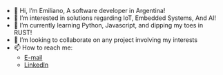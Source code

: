 - 👋 Hi, I’m Emiliano, A software developer in Argentina!
- 👀 I’m interested in solutions regarding IoT, Embedded Systems, And AI!
- 🌱 I’m currently learning Python, Javascript, and dipping my toes in RUST!
- 💞️ I’m looking to collaborate on any project involving my interests
- 📫 How to reach me:
  - [E-mail](mailto:rojasemilianohernan@gmail.com)
  - [LinkedIn](https://www.linkedin.com/in/emiliano-hern%C3%A1n-rojas-9a6858173/)

<!---
EHR11/EHR11 is a ✨ special ✨ repository because its `README.md` (this file) appears on your GitHub profile.
You can click the Preview link to take a look at your changes.
--->
